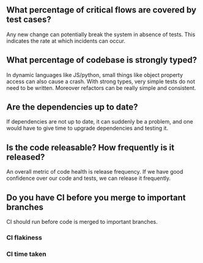 ## What percentage of critical flows are covered by test cases?

Any new change can potentially break the system in absence of tests.
This indicates the rate at which incidents can occur.

## What percentage of codebase is strongly typed?

In dynamic languages like JS/python, small things like object property access can also cause a crash. With strong types, very simple tests do not need to be written.
Moreover refactors can be really simple and consistent.

## Are the dependencies up to date?

If dependencies are not up to date, it can suddenly be a problem, and one would have
to give time to upgrade dependencies and testing it.

## Is the code releasable? How frequently is it released?

An overall metric of code health is release frequency. If we have good confidence over our code and tests, we can release it frequently.

## Do you have CI before you merge to important branches

CI should run before code is merged to important branches.

### CI flakiness

### CI time taken
